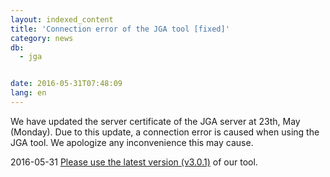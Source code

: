 ```yaml
---
layout: indexed_content
title: 'Connection error of the JGA tool [fixed]'
category: news
db:
  - jga


date: 2016-05-31T07:48:09
lang: en
---
```


<p>We have updated the server certificate of the JGA server at 23th, May (Monday). Due to this update, a connection error is caused when using the JGA tool. We apologize any inconvenience this may cause.</p><span class="red">2016-05-31 <a href="/jga/services/index-e.html #JGA_download_tool">Please use the latest version (v3.0.1)</a> of our tool.</span>
